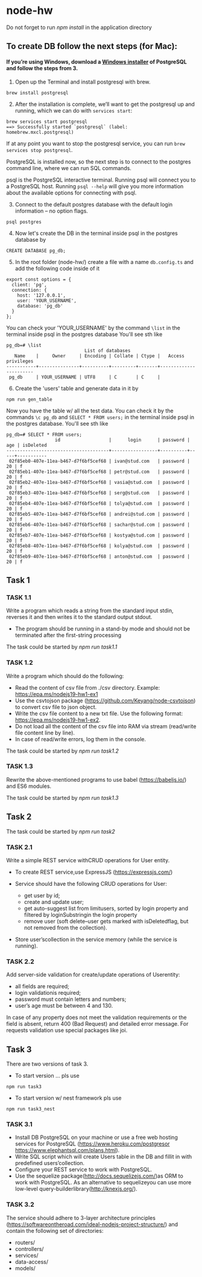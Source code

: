 # node-hw

Do not forget to run <i>npm install</i> in the application directory

## To create DB follow the next steps (for Mac):

#### If you’re using Windows, download a [Windows installer](https://www.postgresql.org/download/windows/) of PostgreSQL and follow the steps from 3.

1. Open up the Terminal and install postgresql with brew.

```shell
brew install postgresql
```

2. After the installation is complete, we’ll want to get the postgresql up and
   running, which we can do with `services start`:

```shell
brew services start postgresql
==> Successfully started `postgresql` (label: homebrew.mxcl.postgresql)
```

If at any point you want to stop the postgresql service, you can run
`brew services stop postgresql`.

PostgreSQL is installed now, so the next step is to connect to the postgres
command line, where we can run SQL commands.

psql is the PostgreSQL interactive terminal. Running psql will connect you to a
PostgreSQL host. Running `psql --help` will give you more information about the
available options for connecting with psql.

3. Connect to the default postgres database with the default login information –
   no option flags.

```shell
psql postgres
```

4. Now let's create the DB in the terminal inside psql in the postgres database
   by

```shell
CREATE DATABASE pg_db;
```

5. In the root folder (node-hw/) create a file with a name `db.config.ts` and
   add the following code inside of it

```shell
export const options = {
  client: 'pg',
  connection: {
    host: '127.0.0.1',
    user: 'YOUR_USERNAME',
    database: 'pg_db'
  }
};
```

You can check your 'YOUR_USERNAME' by the command `\list` in the terminal inside
psql in the postgres database You'll see sth like

```shell
pg_db=# \list
                             List of databases
   Name    |     Owner     | Encoding | Collate | Ctype |   Access privileges
-----------+---------------+----------+---------+-------+-----------------------
 pg_db     | YOUR_USERNAME | UTF8     | C       | C     |
```

6. Create the 'users' table and generate data in it by

```shell
npm run gen_table
```

Now you have the table w/ all the test data. You can check it by the commands
`\c pg_db` and `SELECT * FROM users;` in the terminal inside psql in the
postgres database. You'll see sth like

```shell
pg_db=# SELECT * FROM users;
                  id                  |      login      | password | age | isDeleted
--------------------------------------+-----------------+----------+-----+-----------
 02f85eb0-407e-11ea-b467-d7f6bf5cef68 | ivan@stud.com   | password |  20 | f
 02f85eb1-407e-11ea-b467-d7f6bf5cef68 | petr@stud.com   | password |  20 | f
 02f85eb2-407e-11ea-b467-d7f6bf5cef68 | vasia@stud.com  | password |  20 | f
 02f85eb3-407e-11ea-b467-d7f6bf5cef68 | serg@stud.com   | password |  20 | f
 02f85eb4-407e-11ea-b467-d7f6bf5cef68 | tolya@stud.com  | password |  20 | f
 02f85eb5-407e-11ea-b467-d7f6bf5cef68 | andrei@stud.com | password |  20 | f
 02f85eb6-407e-11ea-b467-d7f6bf5cef68 | sachar@stud.com | password |  20 | f
 02f85eb7-407e-11ea-b467-d7f6bf5cef68 | kostya@stud.com | password |  20 | f
 02f85eb8-407e-11ea-b467-d7f6bf5cef68 | kolya@stud.com  | password |  20 | f
 02f85eb9-407e-11ea-b467-d7f6bf5cef68 | anton@stud.com  | password |  20 | f
```

## Task 1

### TASK 1.1

Write a program which reads a string from the standard input stdin, reverses it
and then writes it to the standard output stdout.

- The program should be running in a stand-by mode and should not be terminated
  after the first-string processing

The task could be started by <i>npm run task1.1</i>

### TASK 1.2

Write a program which should do the following:

- Read the content of csv file from ./csv directory. Example:
  https://epa.ms/nodejs19-hw1-ex1
- Use the csvtojson package (https://github.com/Keyang/node-csvtojson) to
  convert csv file to json object.
- Write the csv file content to a new txt file. Use the following format:
  https://epa.ms/nodejs19-hw1-ex2.
- Do not load all the content of the csv file into RAM via stream (read/write
  file content line by line).
- In case of read/write errors, log them in the console.

The task could be started by <i>npm run task1.2</i>

### TASK 1.3

Rewrite the above-mentioned programs to use babel (https://babeljs.io/) and ES6
modules.

The task could be started by <i>npm run task1.3</i>

## Task 2

The task could be started by <i>npm run task2</i>

### TASK 2.1

Write a simple REST service withCRUD operations for User entity.

- To create REST service,use ExpressJS (https://expressjs.com/)
- Service should have the following CRUD operations for User:

  - get user by id;
  - create and update user;
  - get auto-suggest list from limitusers, sorted by login property and filtered
    by loginSubstringin the login property
  - remove user (soft delete–user gets marked with isDeletedflag, but not
    removed from the collection).

- Store user’scollection in the service memory (while the service is running).

### TASK 2.2

Add server-side validation for create/update operations of Userentity:

- all fields are required;
- login validationis required;
- password must contain letters and numbers;
- user’s age must be between 4 and 130.

In case of any property does not meet the validation requirements or the field
is absent, return 400 (Bad Request) and detailed error message. For requests
validation use special packages like joi.

## Task 3

There are two versions of task 3.

- To start version ... pls use

```shell
npm run task3
```

- To start version w/ nest framework pls use

```shell
npm run task3_nest
```

### TASK 3.1

- Install DB PostgreSQL on your machine or use a free web hosting services for
  PostgreSQL (https://www.heroku.com/postgresor
  https://www.elephantsql.com/plans.html).
- Write SQL script which will create Users table in the DB and fillit in with
  predefined users’collection.
- Configure your REST service to work with PostgreSQL.
- Use the sequelize package(http://docs.sequelizejs.com/)as ORM to work with
  PostgreSQL. As an alternative to sequelizeyou can use more low-level
  query-builderlibrary(http://knexjs.org/).

### TASK 3.2

The service should adhere to 3-layer architecture principles
(https://softwareontheroad.com/ideal-nodejs-project-structure/) and contain the
following set of directories:

- routers/
- controllers/
- services/
- data-access/
- models/
